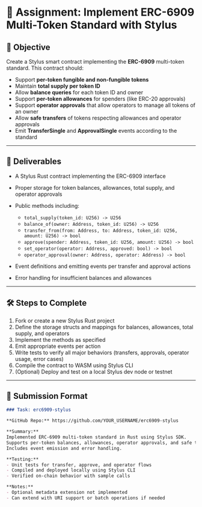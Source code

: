 

# 🧪 Assignment: Implement ERC-6909 Multi-Token Standard with Stylus

## 🎯 Objective

Create a Stylus smart contract implementing the **ERC-6909** multi-token standard. This contract should:

* Support **per-token fungible and non-fungible tokens**
* Maintain **total supply per token ID**
* Allow **balance queries** for each token ID and owner
* Support **per-token allowances** for spenders (like ERC-20 approvals)
* Support **operator approvals** that allow operators to manage all tokens of an owner
* Allow **safe transfers** of tokens respecting allowances and operator approvals
* Emit **TransferSingle** and **ApprovalSingle** events according to the standard

---

## 📂 Deliverables

* A Stylus Rust contract implementing the ERC-6909 interface
* Proper storage for token balances, allowances, total supply, and operator approvals
* Public methods including:

  * `total_supply(token_id: U256) -> U256`
  * `balance_of(owner: Address, token_id: U256) -> U256`
  * `transfer_from(from: Address, to: Address, token_id: U256, amount: U256) -> bool`
  * `approve(spender: Address, token_id: U256, amount: U256) -> bool`
  * `set_operator(operator: Address, approved: bool) -> bool`
  * `operator_approval(owner: Address, operator: Address) -> bool`
* Event definitions and emitting events per transfer and approval actions
* Error handling for insufficient balances and allowances

---

## 🛠️ Steps to Complete

1. Fork or create a new Stylus Rust project
2. Define the storage structs and mappings for balances, allowances, total supply, and operators
3. Implement the methods as specified
4. Emit appropriate events per action
5. Write tests to verify all major behaviors (transfers, approvals, operator usage, error cases)
6. Compile the contract to WASM using Stylus CLI
7. (Optional) Deploy and test on a local Stylus dev node or testnet

---

## 📎 Submission Format

```markdown
### Task: erc6909-stylus

**GitHub Repo:** https://github.com/YOUR_USERNAME/erc6909-stylus

**Summary:**  
Implemented ERC-6909 multi-token standard in Rust using Stylus SDK.  
Supports per-token balances, allowances, operator approvals, and safe transfers.  
Includes event emission and error handling.

**Testing:**  
- Unit tests for transfer, approve, and operator flows  
- Compiled and deployed locally using Stylus CLI  
- Verified on-chain behavior with sample calls

**Notes:**  
- Optional metadata extension not implemented  
- Can extend with URI support or batch operations if needed
```
